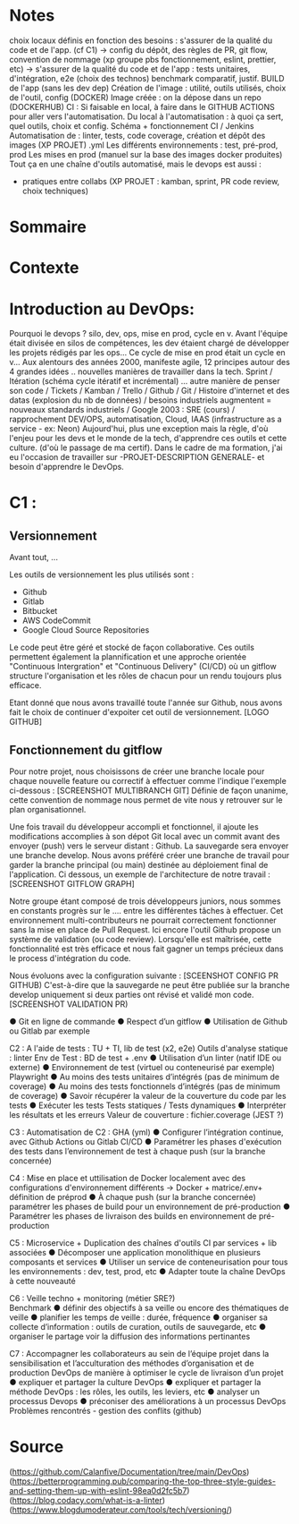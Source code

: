 # Notes
choix locaux définis en fonction des besoins : s'assurer de la qualité du code et de l'app. (cf C1)
-> config du dépôt, des règles de PR, git flow, convention de nommage (xp groupe pbs fonctionnement, eslint, prettier, etc)
->  s'assurer de la qualité du code et de l'app : tests unitaires, d'intégration, e2e (choix des technos) benchmark comparatif, justif.
BUILD de l'app (sans les dev dep)
Création de l'image : utilité, outils utilisés, choix de l'outil, config (DOCKER)
Image créée : on la dépose dans un repo (DOCKERHUB)
CI : Si faisable en local, à faire dans le GITHUB ACTIONS pour aller vers l'automatisation.	
Du local à l'automatisation : à quoi ça sert, quel outils, choix et config. Schéma + fonctionnement CI / Jenkins
Automatisation de : linter, tests, code coverage, création et dépôt des images (XP PROJET) .yml
Les différents environnements : test, pré-prod, prod
Les mises en prod (manuel sur la base des images docker produites)
Tout ça en une chaîne d'outils automatisé, mais le devops est aussi :
- pratiques entre collabs (XP PROJET : kamban, sprint, PR code review, choix techniques)


# Sommaire

# Contexte

# Introduction au DevOps: 
Pourquoi le devops ? silo, dev, ops, mise en prod, cycle en v.
Avant l'équipe était divisée en silos de compétences, les dev étaient chargé de développer les projets rédigés par les ops...
Ce cycle de mise en prod était un cycle en v...
Aux alentours des années 2000, manifeste agile, 12 principes autour des 4 grandes idées .. nouvelles manières de travailler dans la tech.
Sprint / Itération (schéma cycle itératif et incrémental) ... autre manière de penser son code / Tickets / Kamban / Trello / Github / Git /
Histoire d'internet et des datas (explosion du nb de données) / besoins industriels augmentent = nouveaux standards industriels /  Google 2003 : SRE (cours) / rapprochement DEV/OPS, automatisation, Cloud, IAAS (infrastructure as a service - ex: Neon)
Aujourd'hui, plus une exception mais la règle, d'où l'enjeu pour les devs et le monde de la tech, d'apprendre ces outils et cette culture. (d'où le passage de ma certif).
Dans le cadre de ma formation, j'ai eu l'occasion de travailler sur -PROJET-DESCRIPTION GENERALE- et besoin d'apprendre le DevOps.  

# C1 : 
## Versionnement

Avant tout, ...

Les outils de versionnement les plus utilisés sont :
- Github
- Gitlab
- Bitbucket
- AWS CodeCommit
- Google Cloud Source Repositories

Le code peut être géré et stocké de façon collaborative. Ces outils permettent également la plannification et une approche orientée "Continuous Intergration" et "Continuous Delivery" (CI/CD) où un gitflow structure l'organisation et les rôles de chacun pour un rendu toujours plus efficace.

Etant donné que nous avons travaillé toute l'année sur Github, nous avons fait le choix de continuer d'expoiter cet outil de versionnement. 
[LOGO GITHUB]

## Fonctionnement du gitflow
Pour notre projet, nous choisissons de créer une branche locale pour chaque nouvelle feature ou correctif à effectuer comme l'indique l'exemple ci-dessous :
[SCREENSHOT MULTIBRANCH GIT]
Définie de façon unanime, cette convention de nommage nous permet de vite nous y retrouver sur le plan organisationnel. 

Une fois travail du développeur accompli et fonctionnel, il ajoute les modifications accomplies à son dépot Git local avec un commit avant des envoyer (push) vers le serveur distant : Github.
La sauvegarde sera envoyer une branche develop. Nous avons préféré créer une branche de travail pour garder la branche principal (ou main) destinée au déploiement final de l'application.
Ci dessous, un exemple de l'architecture de notre travail :
[SCREENSHOT GITFLOW GRAPH]

Notre groupe étant composé de trois développeurs juniors, nous sommes en constants progrès sur le .... entre les différentes tâches à effectuer. 
Cet environnement multi-contributeurs ne pourrait correctement fonctionner sans la mise en place de Pull Request. Ici encore l'outil Github propose un système de validation (ou code review). Lorsqu'elle est maîtrisée, cette fonctionnalité est très efficace et nous fait gagner un temps précieux dans le process d'intégration du code.

Nous évoluons avec la configuration suivante :
[SCEENSHOT CONFIG PR GITHUB)
C'est-à-dire que la sauvegarde ne peut être publiée sur la branche develop uniquement si deux parties ont révisé et validé mon code.
[SCREENSHOT VALIDATION PR)

● Git en ligne de commande
● Respect d’un gitflow
● Utilisation de Github ou Gitlab par exemple

C2 : 
A l'aide de tests : TU + TI, lib de test (x2, e2e)
Outils d'analyse statique : linter
Env de Test : BD de test + .env
● Utilisation d’un linter (natif IDE ou externe)
● Environnement de test (virtuel ou conteneurisé par exemple) Playwright
● Au moins des tests unitaires d’intégrés (pas de minimum de coverage)
● Au moins des tests fonctionnels d’intégrés (pas de minimum de coverage)
● Savoir récupérer la valeur de la couverture du code par les tests
● Exécuter les tests Tests statiques / Tests dynamiques
● Interpréter les résultats et les erreurs
Valeur de couverture : fichier.coverage (JEST ?)

C3 : 
Automatisation de C2 : GHA (yml)
● Configurer l’intégration continue, avec Github Actions ou Gitlab CI/CD
● Paramétrer les phases d'exécution des tests dans l’environnement de test à chaque push (sur la
branche concernée)

C4 :
Mise en place et uttilisation de Docker localement avec des configurations d'environnement différents -> Docker + matrice/.env+ définition de préprod
● À chaque push (sur la branche concernée) paramétrer les phases de build pour un environnement de
pré-production
● Paramétrer les phases de livraison des builds en environnement de pré-production

C5 :
Microservice + Duplication des chaînes d'outils CI par services + lib associées
● Décomposer une application monolithique en plusieurs composants et services
● Utiliser un service de conteneurisation pour tous les environnements : dev, test, prod, etc
● Adapter toute la chaîne DevOps à cette nouveauté

C6 : Veille techno + monitoring (métier SRE?) 	
Benchmark
● définir des objectifs à sa veille ou encore des thématiques de veille
● planifier les temps de veille : durée, fréquence
● organiser sa collecte d’information : outils de curation, outils de sauvegarde, etc
● organiser le partage voir la diffusion des informations pertinantes

C7 : Accompagner les collaborateurs au sein de l’équipe projet dans la sensibilisation et l’acculturation des méthodes d’organisation et de production DevOps de manière à optimiser le cycle de livraison d’un projet
● expliquer et partager la culture DevOps
● expliquer et partager la méthode DevOps : les rôles, les outils, les leviers, etc
● analyser un processus Devops
● préconiser des améliorations à un processus DevOps
Problèmes rencontrés - gestion des conflits (github)
  

# Source 
(https://github.com/Calanfive/Documentation/tree/main/DevOps)
(https://betterprogramming.pub/comparing-the-top-three-style-guides-and-setting-them-up-with-eslint-98ea0d2fc5b7)
(https://blog.codacy.com/what-is-a-linter)
(https://www.blogdumoderateur.com/tools/tech/versioning/)
